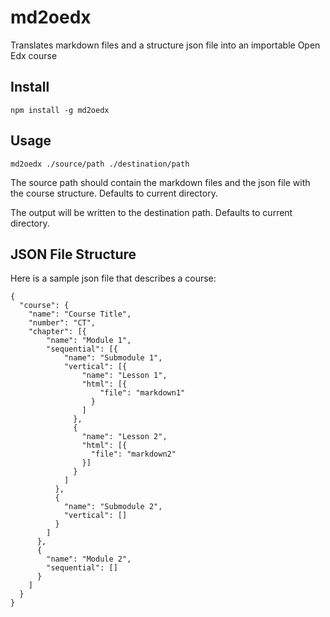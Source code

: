 md2oedx
=======

Translates markdown files and a structure json file into an importable Open Edx course

## Install
`npm install -g md2oedx`

## Usage
`md2oedx ./source/path ./destination/path`

The source path should contain the markdown files and the json file with the course structure. Defaults to current directory.

The output will be written to the destination path. Defaults to current directory.

## JSON File Structure

Here is a sample json file that describes a course:
```
{
  "course": {
    "name": "Course Title",
    "number": "CT",
    "chapter": [{
        "name": "Module 1",
        "sequential": [{
            "name": "Submodule 1",
            "vertical": [{
                "name": "Lesson 1",
                "html": [{
                    "file": "markdown1"
                  }
                ]
              },
              {
                "name": "Lesson 2",
                "html": [{
                  "file": "markdown2"
                }]
              }
            ]
          },
          {
            "name": "Submodule 2",
            "vertical": []
          }
        ]
      },
      {
        "name": "Module 2",
        "sequential": []
      }
    ]
  }
}
```
